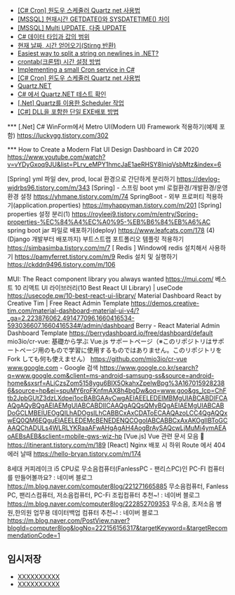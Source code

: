 

- [[C# Cron] 원도우 스케줄러 Quartz net 사용법](https://codingcoding.tistory.com/168)
- [[MSSQL] 현재시간 GETDATE()와 SYSDATETIME() 차이](https://gent.tistory.com/433)
- [[MSSQL] Multi UPDATE, 다중 UPDATE](https://hermeslog.tistory.com/465)
- [C# 데이터 타입과 값의 범위](https://yaraba.tistory.com/929)
- [현재 날짜, 시간 얻어오기(Stirng 반환)](https://j07051.tistory.com/538)
- [Easiest way to split a string on newlines in .NET?](https://stackoverflow.com/questions/1547476/easiest-way-to-split-a-string-on-newlines-in-net)
- [crontab(크론탭) 시간 설정 방법](https://yangyag.tistory.com/358)
- [Implementing a small Cron service in C#](https://www.codeproject.com/Articles/10992/Implementing-a-small-Cron-service-in-C)
- [[C# Cron] 윈도우 스케줄러 Quartz net 사용법](https://codingcoding.tistory.com/168)
- [Quartz.NET](https://www.quartz-scheduler.net/)
- [C# 에서 Quartz.NET 테스트 확인](https://csksoft.tistory.com/86)
- [[.Net] Quartz를 이용한 Scheduler 작업](https://miniweb4u.tistory.com/10)
- [[C#] DLL을 포함한 단일 EXE배포 방법](https://blog.truds.kr/310/)




*** [.Net] C# WinForm에서 Metro UI(Modern UI) Framework 적용하기(예제 포함)
https://luckygg.tistory.com/302

*** How to Create a Modern Flat UI Design Dashboard in C# 2020
https://www.youtube.com/watch?v=vYDyGxoq9JU&list=PLrv_eMPY1hmcJaE1aeRHSY8IniqVsbMtz&index=6


[Spring] yml 파일 dev, prod, local 환경으로 간단하게 분리하기
https://devlog-wjdrbs96.tistory.com/m/343
[Spring] - 스프링 boot yml 로컬환경/개발환경/운영환경 설정
https://yhmane.tistory.com/m/74
SpringBoot - 외부 프로퍼티 적용하기(application.properties)
https://myhappyman.tistory.com/m/201
[Spring] properties 설정 분리(1)
https://royleej9.tistory.com/m/entry/Spring-properties-%EC%84%A4%EC%A0%95-%EB%B6%84%EB%A6%AC
spring boot jar 파일로 배포하기(deploy)
https://www.leafcats.com/178
(4) (Django 개발부터 배포까지) 부트스트랩 포트폴리오 템플릿 적용하기
https://simbasimba.tistory.com/m/7
[ Redis ] Window에 redis 설치해서 사용하기
https://pamyferret.tistory.com/m/9
Redis 설치 및 실행하기
https://ckddn9496.tistory.com/m/106


MUI: The React component library you always wanted
https://mui.com/
베스트 10 리액트 UI 라이브러리(10 Best React UI Library) | useCode
https://usecode.pw/10-best-react-ui-library/
Material Dashboard React by Creative Tim | Free React Admin Template
https://demos.creative-tim.com/material-dashboard-material-ui-v4/?_ga=2.223876062.491477096.1660416534-593036607.1660416534#/admin/dashboard
Berry - React Material Admin Dashboard Template
https://berrydashboard.io/free/dashboard/default
mio3io/cr-vue: 基礎から学ぶ Vue.js サポートページ（※このリポジトリはサポートページ用のもので学習に使用するものではありません。このリポジトリを Fork しても何も使えません）
https://github.com/mio3io/cr-vue
www.google.com - Google 검색
https://www.google.co.kr/search?q=www.google.com&client=ms-android-samsung-ss&source=android-home&sxsrf=ALiCzsZom5158ygu6BIX5OkahxZpelwBpg%3A1670159282386&source=hp&ei=spuMY6roFKnfmAX8h4bgDw&oq=www.goo&gs_lcp=ChFtb2JpbGUtZ3dzLXdpei1ocBABGAAyCwgAEIAEELEDEIMBMgUIABCABDIFCAAQgAQyBQgAEIAEMgUIABCABDIICAAQgAQQsQMyBQgAEIAEMgUIABCABDoGCLMBEIUEOgQILhADOgsILhCABBCxAxCDAToECAAQAzoLCC4QgAQQxwEQ0QM6EQguEIAEELEDEMcBENEDENQCOgoIABCABBCxAxAKOgIIBToGCAAQChADULs4WLRLYKRaaAFwAHgAgAH4AogBrAySAQcwLjMuMi4ymAEAoAEBsAEB&sclient=mobile-gws-wiz-hp
[Vue.js] Vue 관련 문서 모음 👏
https://itinerant.tistory.com/m/189
[React] Nginx 배포 시 하위 Route 에서 404 에러 날때
https://hello-bryan.tistory.com/m/174



8세대 커피레이크 i5 CPU로 무소음컴퓨터(FanlessPC - 팬리스PC)인 PC-FI 컴퓨터를 만들어볼까요? : 네이버 블로그
https://m.blog.naver.com/computer8log/221271665885
무소음컴퓨터, Fanless PC, 팬리스컴퓨터, 저소음컴퓨터, PC-Fi 조립컴퓨터 추천~! : 네이버 블로그
https://m.blog.naver.com/computer8log/222852709353
무소음, 초저소음 병원,한의원 업무용 데이터백업 컴퓨터 추천~! : 네이버 블로그
https://m.blog.naver.com/PostView.naver?blogId=computer8log&logNo=222156156317&targetKeyword=&targetRecommendationCode=1






## 임시저장
- [XXXXXXXXXX](YYYYYYYYYY)
- [XXXXXXXXXX](YYYYYYYYYY)


